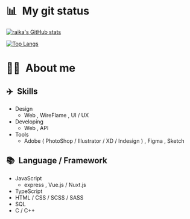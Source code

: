 # 📊&ensp;My git status
[![raika's GitHub stats](https://github-readme-stats.vercel.app/api?username=Kissa0330&count_private=true&theme=vue-dark&show_icons=true)](https://github.com/Kissa0330)

[![Top Langs](https://github-readme-stats.vercel.app/api/top-langs/?username=kissa0330&theme=vue-dark&exclude_repo=github-readme-stats,anuraghazra.github.io)](https://github.com/Kissa0330)

# 🧑‍🎨&ensp;About me
## ✈️&ensp;Skills
- Design
  - Web , WireFlame , UI / UX 
- Developing
  - Web , API
- Tools
  - Adobe ( PhotoShop / Illustrator / XD / Indesign ) ,  Figma , Sketch
## 📚&ensp;Language / Framework
- JavaScript
  - express , Vue.js / Nuxt.js
- TypeScript
- HTML / CSS / SCSS / SASS
- SQL
- C / C++
